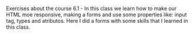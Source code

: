Exercises about the course 6.1 - In this class we learn how to make our HTML moe responsive, making a forms and use some properties like: input tag, types and atributos.
Here I did a forms with some skills that I learned in this class.
